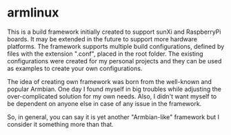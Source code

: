 # armlinux

This is a build framework initially created to support sunXi and RaspberryPi boards. It may be extended in the future to support more hardware platforms. The framework supports multiple build configurations, defined by files with the extension ".conf", placed in the root folder. The existing configurations were created for my personal projects and they can be used as examples to create your own configurations.

The idea of creating own framework was born from the well-known and popular Armbian. One day I found myself in big troubles while adjusting the over-complicated solution for my own needs. Also, I didn't want myself to be dependent on anyone else in case of any issue in the framework.

So, in general, you can say it is yet another "Armbian-like" framework but I consider it something more than that.
